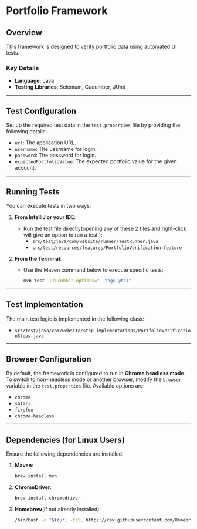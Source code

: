 # Portfolio Framework

## Overview
This framework is designed to verify portfolio data using automated UI tests.

### **Key Details**
- **Language**: Java
- **Testing Libraries**: Selenium, Cucumber, JUnit

---

## **Test Configuration**
Set up the required test data in the `test.properties` file by providing the following details:
- `url`: The application URL.
- `username`: The username for login.
- `password`: The password for login.
- `expectedPortfolioValue`: The expected portfolio value for the given account.

---

## **Running Tests**
You can execute tests in two ways:

1. **From IntelliJ or your IDE**:
    - Run the test file directly(opening any of these 2 files and right-click will give an option to run a test.):
        - `src/test/java/com/website/runner/TestRunner.java`
        - `src/test/resources/features/PortfolioVerification.feature`

2. **From the Terminal**:
    - Use the Maven command below to execute specific tests:
      ```bash
      mvn test -Dcucumber.options="--tags @tc1"
      ```

---

## **Test Implementation**
The main test logic is implemented in the following class:
- `src/test/java/com/website/step_implementations/PortfolioVerificationSteps.java`

---

## **Browser Configuration**
By default, the framework is configured to run in **Chrome headless mode**.  
To switch to non-headless mode or another browser, modify the `browser` variable in the `test.properties` file. Available options are:
- `chrome`
- `safari`
- `firefox`
- `chrome-headless`

---

## **Dependencies (for Linux Users)**
Ensure the following dependencies are installed:

1. **Maven**:
   ```bash
   brew install mvn
   ```
2. **ChromeDriver**:
   ```bash
   brew install chromedriver
   ```
3. **Homebrew**(if not already installed):
   ```bash
   /bin/bash -c "$(curl -fsSL https://raw.githubusercontent.com/Homebrew/install/HEAD/install.sh)"
   ```
